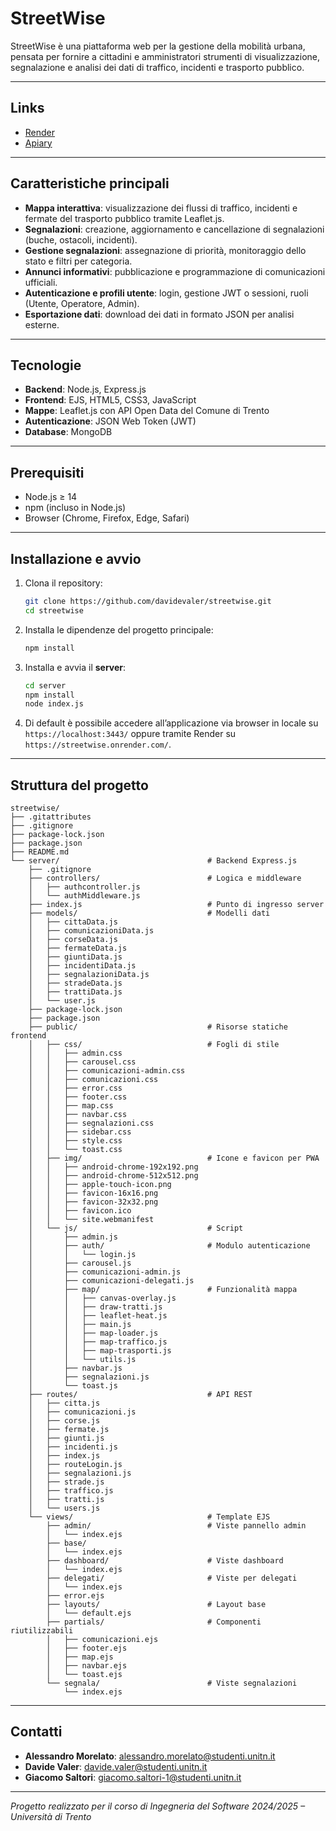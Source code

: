 # StreetWise

StreetWise è una piattaforma web per la gestione della mobilità urbana, pensata per fornire a cittadini e amministratori strumenti di visualizzazione, segnalazione e analisi dei dati di traffico, incidenti e trasporto pubblico.

---

## Links
- [Render](https://streetwise.onrender.com/)
- [Apiary](https://app.apiary.io/streetwise/)

---

## Caratteristiche principali

- **Mappa interattiva**: visualizzazione dei flussi di traffico, incidenti e fermate del trasporto pubblico tramite Leaflet.js.
- **Segnalazioni**: creazione, aggiornamento e cancellazione di segnalazioni (buche, ostacoli, incidenti).
- **Gestione segnalazioni**: assegnazione di priorità, monitoraggio dello stato e filtri per categoria.
- **Annunci informativi**: pubblicazione e programmazione di comunicazioni ufficiali.
- **Autenticazione e profili utente**: login, gestione JWT o sessioni, ruoli (Utente, Operatore, Admin).
- **Esportazione dati**: download dei dati in formato JSON per analisi esterne.

---

## Tecnologie

- **Backend**: Node.js, Express.js
- **Frontend**: EJS, HTML5, CSS3, JavaScript
- **Mappe**: Leaflet.js con API Open Data del Comune di Trento
- **Autenticazione**: JSON Web Token (JWT)
- **Database**: MongoDB

---

## Prerequisiti

- Node.js ≥ 14
- npm (incluso in Node.js)
- Browser (Chrome, Firefox, Edge, Safari)

---

## Installazione e avvio

1. Clona il repository:
   ```bash
   git clone https://github.com/davidevaler/streetwise.git
   cd streetwise
   ```
2. Installa le dipendenze del progetto principale:
   ```bash
   npm install
   ```
3. Installa e avvia il **server**:
   ```bash
   cd server
   npm install
   node index.js
   ```
4. Di default è possibile accedere all’applicazione via browser in locale su `https://localhost:3443/` oppure tramite Render su `https://streetwise.onrender.com/`.

---

## Struttura del progetto

```
streetwise/
├── .gitattributes
├── .gitignore
├── package-lock.json
├── package.json
├── README.md
└── server/                                 # Backend Express.js
    ├── .gitignore
    ├── controllers/                        # Logica e middleware
    │   ├── authcontroller.js
    │   └── authMiddleware.js
    ├── index.js                            # Punto di ingresso server
    ├── models/                             # Modelli dati
    │   ├── cittaData.js
    │   ├── comunicazioniData.js
    │   ├── corseData.js
    │   ├── fermateData.js
    │   ├── giuntiData.js
    │   ├── incidentiData.js
    │   ├── segnalazioniData.js
    │   ├── stradeData.js
    │   ├── trattiData.js
    │   └── user.js
    ├── package-lock.json
    ├── package.json
    ├── public/                             # Risorse statiche frontend
    │   ├── css/                            # Fogli di stile
    │   │   ├── admin.css
    │   │   ├── carousel.css
    │   │   ├── comunicazioni-admin.css
    │   │   ├── comunicazioni.css
    │   │   ├── error.css
    │   │   ├── footer.css
    │   │   ├── map.css
    │   │   ├── navbar.css
    │   │   ├── segnalazioni.css
    │   │   ├── sidebar.css
    │   │   ├── style.css
    │   │   └── toast.css
    │   ├── img/                            # Icone e favicon per PWA
    │   │   ├── android-chrome-192x192.png
    │   │   ├── android-chrome-512x512.png
    │   │   ├── apple-touch-icon.png
    │   │   ├── favicon-16x16.png
    │   │   ├── favicon-32x32.png
    │   │   ├── favicon.ico
    │   │   └── site.webmanifest
    │   └── js/                             # Script 
    │       ├── admin.js
    │       ├── auth/                       # Modulo autenticazione
    │       │   └── login.js
    │       ├── carousel.js
    │       ├── comunicazioni-admin.js
    │       ├── comunicazioni-delegati.js
    │       ├── map/                        # Funzionalità mappa
    │       │   ├── canvas-overlay.js
    │       │   ├── draw-tratti.js
    │       │   ├── leaflet-heat.js
    │       │   ├── main.js
    │       │   ├── map-loader.js
    │       │   ├── map-traffico.js
    │       │   ├── map-trasporti.js
    │       │   └── utils.js
    │       ├── navbar.js
    │       ├── segnalazioni.js
    │       └── toast.js
    ├── routes/                             # API REST
    │   ├── citta.js
    │   ├── comunicazioni.js
    │   ├── corse.js
    │   ├── fermate.js
    │   ├── giunti.js
    │   ├── incidenti.js
    │   ├── index.js
    │   ├── routeLogin.js
    │   ├── segnalazioni.js
    │   ├── strade.js
    │   ├── traffico.js
    │   ├── tratti.js
    │   └── users.js
    └── views/                              # Template EJS
        ├── admin/                          # Viste pannello admin
        │   └── index.ejs
        ├── base/
        │   └── index.ejs
        ├── dashboard/                      # Viste dashboard
        │   └── index.ejs
        ├── delegati/                       # Viste per delegati
        │   └── index.ejs
        ├── error.ejs
        ├── layouts/                        # Layout base
        │   └── default.ejs
        ├── partials/                       # Componenti riutilizzabili
        │   ├── comunicazioni.ejs
        │   ├── footer.ejs
        │   ├── map.ejs
        │   ├── navbar.ejs
        │   └── toast.ejs
        └── segnala/                        # Viste segnalazioni
            └── index.ejs
```

---

## Contatti

- **Alessandro Morelato**: [alessandro.morelato@studenti.unitn.it](mailto:alessandro.morelato@studenti.unitn.it)
- **Davide Valer**: [davide.valer@studenti.unitn.it](mailto:davide.valer@studenti.unitn.it)
- **Giacomo Saltori**: [giacomo.saltori-1@studenti.unitn.it](mailto:giacomo.saltori-1@studenti.unitn.it)

---

_Progetto realizzato per il corso di Ingegneria del Software 2024/2025 – Università di Trento_
